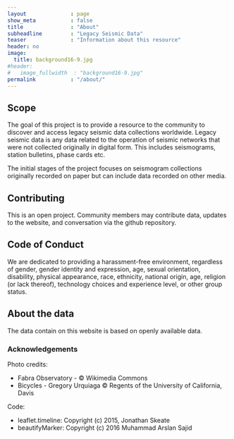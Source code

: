 ```yaml
---
layout              : page
show_meta           : false
title               : "About"
subheadline         : "Legacy Seismic Data"
teaser              : "Information about this resource"
header: no
image:
  title: background16-9.jpg
#header:
#   image_fullwidth  : "background16-9.jpg"
permalink           : "/about/"
---
```


## Scope
The goal of this project is to provide a resource to the community to discover and access legacy seismic data collections worldwide. Legacy seismic data is any data related to the operation of seismic networks that were not collected originally in digital form. This includes seismograms, station bulletins, phase cards etc.

The initial stages of the project focuses on seismogram collections originally recorded on paper but can include data recorded on other media.

## Contributing

This is an open project. Community members may contribute data, updates to the website, and conversation via the github repository.

## Code of Conduct
We are dedicated to providing a harassment-free environment, regardless of gender, gender identity and expression, age, sexual orientation, disability, physical appearance, race, ethnicity, national origin, age, religion (or lack thereof), technology choices and experience level, or other group status.

## About the data
The data contain on this website is based on openly available data.

### Acknowledgements
Photo credits:
* Fabra Observatory -  © Wikimedia Commons
* Bicycles - Gregory Urquiaga © Regents of the University of California, Davis

Code:
* leaflet.timeline: Copyright (c) 2015, Jonathan Skeate
* beautifyMarker: Copyright (c) 2016 Muhammad Arslan Sajid
